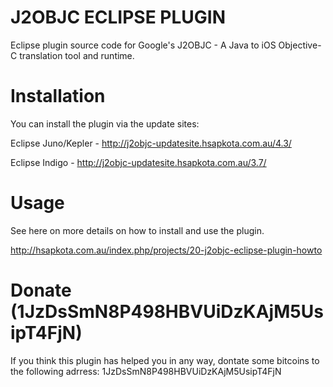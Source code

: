 J2OBJC ECLIPSE PLUGIN
=====================

Eclipse plugin source code for Google's J2OBJC - A Java to iOS Objective-C translation tool and runtime.

Installation
=====================
You can install the plugin via the update sites:

Eclipse Juno/Kepler - http://j2objc-updatesite.hsapkota.com.au/4.3/

Eclipse Indigo - http://j2objc-updatesite.hsapkota.com.au/3.7/

Usage
=====================
See here on more details on how to install and use the plugin.

http://hsapkota.com.au/index.php/projects/20-j2objc-eclipse-plugin-howto

Donate (1JzDsSmN8P498HBVUiDzKAjM5UsipT4FjN)
===========================================
If you think this plugin has helped you in any way, dontate some bitcoins to the following adrress:
1JzDsSmN8P498HBVUiDzKAjM5UsipT4FjN

